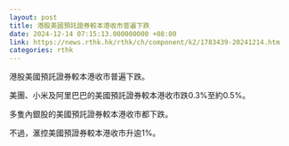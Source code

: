 ```yaml
---
layout: post
title: 港股美國預託證券較本港收市普遍下跌
date: 2024-12-14 07:15:13.000000000 +08:00
link: https://news.rthk.hk/rthk/ch/component/k2/1783439-20241214.htm
categories: rthk
---
```


港股美國預託證券較本港收市普遍下跌。

美團、小米及阿里巴巴的美國預託證券較本港收市跌0.3%至約0.5%。

多隻內銀股的美國預託證券較本港收市都下跌。

不過，滙控美國預證券較本港收市升逾1%。
